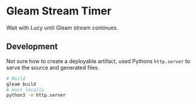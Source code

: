 # Gleam Stream Timer
Wait with Lucy until Gleam stream continues.

## Development
Not sure how to create a deployable artifact, used Pythons `http.server` to serve the source and generated files.

```sh
# Build
gleam build
# Host locally
python3 -m http.server
```
